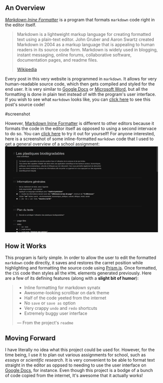 ## An Overview

_[Markdown Inine Formatter](https://github.com/Bricktech2000/Markdown-Inline-Formatter)_ is a program that formats `markdown` code right in the editor itself.

> Markdown is a lightweight markup language for creating formatted text using a plain-text editor. John Gruber and Aaron Swartz created Markdown in 2004 as a markup language that is appealing to human readers in its source code form. Markdown is widely used in blogging, instant messaging, online forums, collaborative software, documentation pages, and readme files.
>
> [Wikipedia](https://en.wikipedia.org/wiki/Markdown)

Every post in this very website is programmed in `markdown`. It allows for very human-readable source code, which then gets compiled and styled for the end user. It is very similar to [Google Docs](https://www.google.ca/docs/about/) or [Microsoft Word](https://www.microsoft.com/en-ca/microsoft-365/word), but all the formatting is done in plain text instead of with the program's user interface. If you wish to see what `markdown` looks like, you can [click here](./index.md) to see this post's source code!

#screenshot

However, [Markdown Inine Formatter](https://github.com/Bricktech2000/Markdown-Inline-Formatter) is different to other editors because it formats the code in the editor itself as opposed to using a second intervace to do so. You can [click here](./Markdown-Inline-Formatter/index.html) to try it out for yourself! For anyone interested, here is a screenshot of some inline-formatted `markdown` code that I used to get a general overview of a school assignment:
![](./screenshot.png)

## How it Works

This program is fairly simple. In order to allow the user to edit the formatted `markdown` code directly, it saves and restores the carret position while highlighting and formatting the source code using [Prism.js](https://prismjs.com/). Once formatted, the `CSS` code then styles all the `HTML` elements generated previously. Here are a few of its defining features (along with a **slight bit of humor**):

> - Inline formatting for markdown synatx
> - Awesome-looking scrollbar on dark theme
> - Half of the code yeeted from the internet
> - No `save` or `save as` option
> - Very crappy `undo` and `redo` shortcuts
> - Extremely buggy user interface
>
> &#8212; From the project's `readme`

## Moving Forward

I have literally no idea what this project could be used for. However, for the time being, I use it to plan out various assignments for school, such as _essays_ or _scientific research_. It is very convenient to be able to format text straight in the editor as oppsed to needing to use the user interface on [Google Docs](https://www.google.ca/docs/about/), for instance. Even though this project is a bodge of a bunch of code copied from the internet, It's awesome that it actually works!
